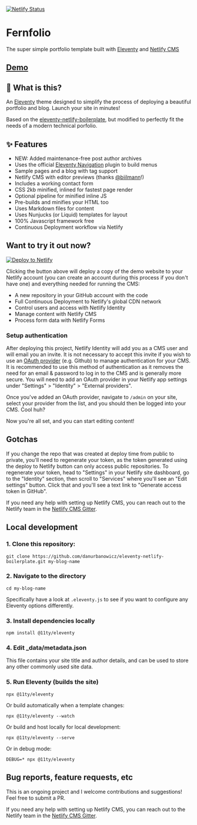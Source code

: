 [![Netlify Status](https://api.netlify.com/api/v1/badges/bbf28a84-4bdb-407b-a2fa-32628d27fa3d/deploy-status)](https://app.netlify.com/sites/eleventy-netlify-boilerplate/deploys)

# Fernfolio
The super simple portfolio template built with [Eleventy](https://www.11ty.io/) and [Netlify CMS](https://www.netlifycms.org/)

## [Demo](https://eleventy-netlify-boilerplate.netlify.app/)

## 🤔 What is this?
An [Eleventy](https://www.11ty.io/) theme designed to simplify the process of deploying a beautiful portfolio and blog. Launch your site in minutes!

Based on the [eleventy-netlify-boilerplate](https://github.com/danurbanowicz/eleventy-netlify-boilerplate), but modified to perfectly fit the needs of a modern technical porfolio.

## ✨ Features

* NEW: Added maintenance-free post author archives
* Uses the official [Eleventy Navigation](https://www.11ty.dev/docs/plugins/navigation/) plugin to build menus
* Sample pages and a blog with tag support
* Netlify CMS with editor previews (thanks [@biilmann](https://github.com/biilmann)!)
* Includes a working contact form
* CSS 2kb minified, inlined for fastest page render
* Optional pipeline for minified inline JS
* Pre-builds and minifies your HTML too
* Uses Markdown files for content
* Uses Nunjucks (or Liquid) templates for layout
* 100% Javascript framework free
* Continuous Deployment workflow via Netlify

## Want to try it out now?

[![Deploy to Netlify](https://www.netlify.com/img/deploy/button.svg)](https://app.netlify.com/start/deploy?repository=https://github.com/danurbanowicz/eleventy-netlify-boilerplate&stack=cms)

Clicking the button above will deploy a copy of the demo website to your Netlify
account (you can create an account during this process if you don't have one)
and everything needed for running the CMS:

* A new repository in your GitHub account with the code
* Full Continuous Deployment to Netlify's global CDN network
* Control users and access with Netlify Identity
* Manage content with Netlify CMS
* Process form data with Netlify Forms

### Setup authentication

After deploying this project, Netlify Identity will add you as a CMS user and
will email you an invite. It is not necessary to accept this invite if you wish
to use an
[OAuth provider](https://www.netlify.com/docs/identity/#external-provider-login)
(e.g. Github) to manage authentication for your CMS.
It is recommended to use this method of authentication as it removes the need
for an email & password to log in to the CMS and is generally more secure. You
will need to add an OAuth provider in your Netlify app settings under
"Settings" > "Identity" > "External providers".

Once you've added an OAuth provider, navigate to `/admin` on your site, select your provider from the
list, and you should then be logged into your CMS. Cool huh?

Now you're all set, and you can start editing content!

## Gotchas

If you change the repo that was created at deploy time from public to private, you'll need to regenerate your token,
as the token generated using the deploy to Netlify button can only access public repositories. To
regenerate your token, head to "Settings" in your Netlify site dashboard, go to the "Identity"
section, then scroll to "Services" where you'll see an "Edit settings" button. Click that and you'll
see a text link to "Generate access token in GitHub".

If you need any help with setting up Netlify CMS, you can reach out to the Netlify team in the [Netlify CMS Gitter](https://gitter.im/netlify/netlifycms).

## Local development

### 1. Clone this repository:

```
git clone https://github.com/danurbanowicz/eleventy-netlify-boilerplate.git my-blog-name
```


### 2. Navigate to the directory

```
cd my-blog-name
```

Specifically have a look at `.eleventy.js` to see if you want to configure any Eleventy options differently.

### 3. Install dependencies locally

```
npm install @11ty/eleventy
```

### 4. Edit _data/metadata.json

This file contains your site title and author details, and can be used to store any other commonly used site data.

### 5. Run Eleventy (builds the site)

```
npx @11ty/eleventy
```

Or build automatically when a template changes:
```
npx @11ty/eleventy --watch
```

Or build and host locally for local development:
```
npx @11ty/eleventy --serve
```

Or in debug mode:
```
DEBUG=* npx @11ty/eleventy
```

## Bug reports, feature requests, etc

This is an ongoing project and I welcome contributions and suggestions! Feel free to submit a PR.

If you need any help with setting up Netlify CMS, you can reach out to the Netlify team in the [Netlify CMS Gitter](https://gitter.im/netlify/netlifycms).
